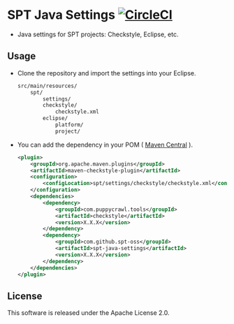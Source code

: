# SPT Java Settings [![CircleCI](https://circleci.com/gh/spt-oss/spt-java-settings.svg?style=svg&circle-token=833a5ace2d3bd1ca42536b456ba46d17e341dd76)](https://circleci.com/gh/spt-oss/spt-java-settings)

* Java settings for SPT projects: Checkstyle, Eclipse, etc.

## Usage

* Clone the repository and import the settings into your Eclipse.

	```bash
	src/main/resources/
	    spt/
	        settings/
	        checkstyle/
	            checkstyle.xml
	        eclipse/
	            platform/
	            project/
	```

* You can add the dependency in your POM ( [Maven Central](https://repo1.maven.org/maven2/com/github/spt-oss/spt-java-settings/) ).

	```xml
	<plugin>
		<groupId>org.apache.maven.plugins</groupId>
		<artifactId>maven-checkstyle-plugin</artifactId>
		<configuration>
			<configLocation>spt/settings/checkstyle/checkstyle.xml</configLocation>
		</configuration>
		<dependencies>
			<dependency>
				<groupId>com.puppycrawl.tools</groupId>
				<artifactId>checkstyle</artifactId>
				<version>X.X.X</version>
			</dependency>
			<dependency>
				<groupId>com.github.spt-oss</groupId>
				<artifactId>spt-java-settings</artifactId>
				<version>X.X.X</version>
			</dependency>
		</dependencies>
	</plugin>
	```

## License

This software is released under the Apache License 2.0.
